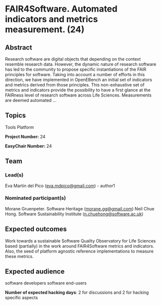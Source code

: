 # FAIR4Software. Automated indicators and metrics measurement. (24)

## Abstract

Research software are digital objects that depending on the context resemble research data. However, the dynamic nature of research software has led to the community to propose specific instantiations of the FAIR principles for software. Taking into account a number of efforts in this direction, we have implemented in OpenEBench an initial set of indicators and metrics derived from those principles. This non-exhaustive set of metrics and indicators provide the possibility to have a first glance at the FAIRness level of research software across Life Sciences. Measurements are deemed automated ...

## Topics

Tools Platform

**Project Number:** 24



**EasyChair Number:** 24

## Team

### Lead(s)

Eva Martin del Pico (eva.mdpico@gmail.com) - author1

### Nominated participant(s)

Morane Gruenpeter. Software Heritage (morane.gg@gmail.com)
 Neil Chue Hong. Software Sustainability Institute (n.chuehong@software.ac.uk)

## Expected outcomes

Work towards a sustainable Software Quality Observatory for Life Sciences based (partially) in the work around FAIR4Software metrics and indicators. Also, the seed of platform agnostic reference implementations to measure these metrics.

## Expected audience

software developers
 software end-users

**Number of expected hacking days**: 2 for discussions and 2 for hacking specific aspects

